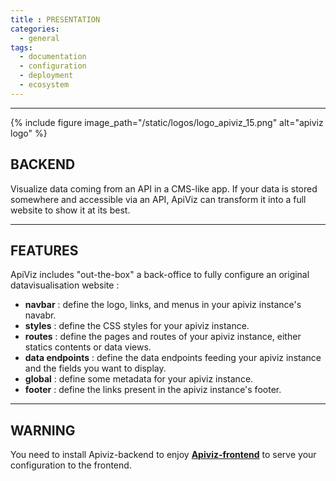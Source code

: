 ```yaml
---
title : PRESENTATION
categories:
  - general
tags:
  - documentation
  - configuration
  - deployment
  - ecosystem
---
```


-----

{% include figure image_path="/static/logos/logo_apiviz_15.png" alt="apiviz logo" %}

## BACKEND

Visualize data coming from an API in a CMS-like app. 
If your data is stored somewhere and accessible via an API, ApiViz can transform it into a full website to show it at its best. 

---------

## FEATURES 

ApiViz includes "out-the-box" a back-office to fully configure an original datavisualisation website : 
  - **navbar** : define the logo, links, and menus in your apiviz instance's navabr. 
  - **styles** : define the CSS styles for your apiviz instance.
  - **routes** : define the pages and routes of your apiviz instance, either statics contents or data views.
  - **data endpoints** : define the data endpoints feeding your apiviz instance and the fields you want to display.
  - **global** : define some metadata for your apiviz instance.
  - **footer** : define the links present in the apiviz instance's footer.

--------

## WARNING 

You need to install Apiviz-backend to enjoy **[Apiviz-frontend](https://github.com/co-demos/apiviz-frontend)** to serve your configuration to the frontend.
